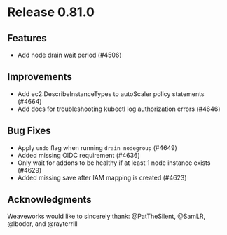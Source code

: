 # Release 0.81.0

## Features

- Add node drain wait period (#4506)

## Improvements

- Add ec2:DescribeInstanceTypes to autoScaler policy statements (#4664)
- Add docs for troubleshooting kubectl log authorization errors (#4646)

## Bug Fixes

- Apply `undo` flag when running `drain nodegroup` (#4649)
- Added missing OIDC requirement (#4636)
- Only wait for addons to be healthy if at least 1 node instance exists (#4629)
- Added missing save after IAM mapping is created (#4623)

## Acknowledgments
Weaveworks would like to sincerely thank:
@PatTheSilent, @SamLR, @lbodor, and @rayterrill
